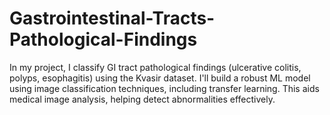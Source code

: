 # Gastrointestinal-Tracts-Pathological-Findings
In my project, I classify GI tract pathological findings (ulcerative colitis, polyps, esophagitis) using the Kvasir dataset. I'll build a robust ML model using image classification techniques, including transfer learning. This aids medical image analysis, helping detect abnormalities effectively. 

